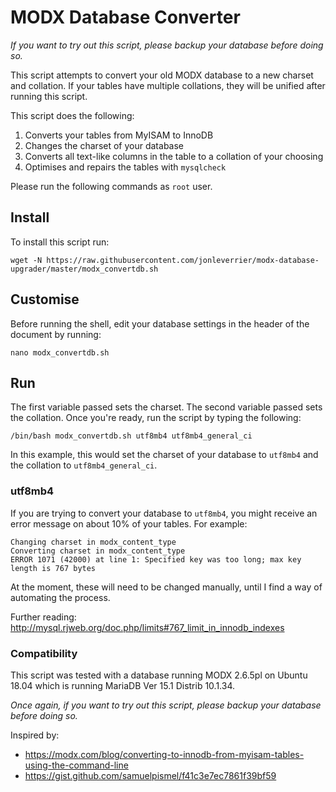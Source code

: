 # MODX Database Converter

_If you want to try out this script, please backup your database before doing so._

This script attempts to convert your old MODX database to a new charset and collation. If your tables have multiple collations, they will be unified after running this script.

This script does the following:
1. Converts your tables from MyISAM to InnoDB
2. Changes the charset of your database
3. Converts all text-like columns in the table to a collation of your choosing
4. Optimises and repairs the tables with `mysqlcheck`

Please run the following commands as `root` user.

## Install
To install this script run:
```
wget -N https://raw.githubusercontent.com/jonleverrier/modx-database-upgrader/master/modx_convertdb.sh
```

## Customise
Before running the shell, edit your database settings in the header of the document by running:
```
nano modx_convertdb.sh
```

## Run
The first variable passed sets the charset. The second variable passed sets the collation. Once you're ready, run the script by typing the following:
```
/bin/bash modx_convertdb.sh utf8mb4 utf8mb4_general_ci
```
In this example, this would set the charset of your database to `utf8mb4` and the collation to `utf8mb4_general_ci`.

### utf8mb4
If you are trying to convert your database to `utf8mb4`, you might receive an error message on about 10% of your tables. For example:

```
Changing charset in modx_content_type
Converting charset in modx_content_type
ERROR 1071 (42000) at line 1: Specified key was too long; max key length is 767 bytes
```
At the moment, these will need to be changed manually, until I find a way of automating the process.

Further reading: http://mysql.rjweb.org/doc.php/limits#767_limit_in_innodb_indexes

### Compatibility
This script was tested with a database running MODX 2.6.5pl on Ubuntu 18.04 which is running MariaDB Ver 15.1 Distrib 10.1.34.

*Once again, if you want to try out this script, please backup your database before doing so.*

Inspired by:
*   https://modx.com/blog/converting-to-innodb-from-myisam-tables-using-the-command-line
*   https://gist.github.com/samuelpismel/f41c3e7ec7861f39bf59

